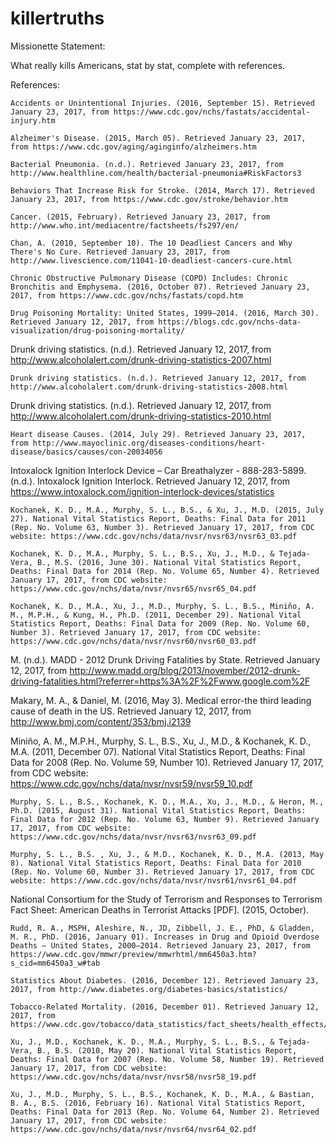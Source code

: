 # killertruths

Missionette Statement:

What really kills Americans, stat by stat, complete with references.


References:



    Accidents or Unintentional Injuries. (2016, September 15). Retrieved January 23, 2017, from https://www.cdc.gov/nchs/fastats/accidental-injury.htm
    
    Alzheimer's Disease. (2015, March 05). Retrieved January 23, 2017, from https://www.cdc.gov/aging/aginginfo/alzheimers.htm
    
    Bacterial Pneumonia. (n.d.). Retrieved January 23, 2017, from http://www.healthline.com/health/bacterial-pneumonia#RiskFactors3
    
    Behaviors That Increase Risk for Stroke. (2014, March 17). Retrieved January 23, 2017, from https://www.cdc.gov/stroke/behavior.htm
    
    Cancer. (2015, February). Retrieved January 23, 2017, from http://www.who.int/mediacentre/factsheets/fs297/en/
    
    Chan, A. (2010, September 10). The 10 Deadliest Cancers and Why There's No Cure. Retrieved January 23, 2017, from http://www.livescience.com/11041-10-deadliest-cancers-cure.html
    
    Chronic Obstructive Pulmonary Disease (COPD) Includes: Chronic Bronchitis and Emphysema. (2016, October 07). Retrieved January 23, 2017, from https://www.cdc.gov/nchs/fastats/copd.htm
    
    Drug Poisoning Mortality: United States, 1999–2014. (2016, March 30). Retrieved January 12, 2017, from https://blogs.cdc.gov/nchs-data-visualization/drug-poisoning-mortality/
   
   Drunk driving statistics. (n.d.). Retrieved January 12, 2017, from http://www.alcoholalert.com/drunk-driving-statistics-2007.html
    
    Drunk driving statistics. (n.d.). Retrieved January 12, 2017, from http://www.alcoholalert.com/drunk-driving-statistics-2008.html
   
   Drunk driving statistics. (n.d.). Retrieved January 12, 2017, from http://www.alcoholalert.com/drunk-driving-statistics-2010.html
    
    Heart disease Causes. (2014, July 29). Retrieved January 23, 2017, from http://www.mayoclinic.org/diseases-conditions/heart-disease/basics/causes/con-20034056
   
   Intoxalock Ignition Interlock Device – Car Breathalyzer - 888-283-5899. (n.d.). Intoxalock Ignition Interlock. Retrieved January 12, 2017, from https://www.intoxalock.com/ignition-interlock-devices/statistics
    
    Kochanek, K. D., M.A., Murphy, S. L., B.S., & Xu, J., M.D. (2015, July 27). National Vital Statistics Report, Deaths: Final Data for 2011 (Rep. No. Volume 63, Number 3). Retrieved January 17, 2017, from CDC website: https://www.cdc.gov/nchs/data/nvsr/nvsr63/nvsr63_03.pdf
    
    Kochanek, K. D., M.A., Murphy, S. L., B.S., Xu, J., M.D., & Tejada-Vera, B., M.S. (2016, June 30). National Vital Statistics Report, Deaths: Final Data for 2014 (Rep. No. Volume 65, Number 4). Retrieved January 17, 2017, from CDC website: https://www.cdc.gov/nchs/data/nvsr/nvsr65/nvsr65_04.pdf
    
    Kochanek, K. D., M.A., Xu, J., M.D., Murphy, S. L., B.S., Miniño, A. M., M.P.H., & Kung, H., Ph.D. (2011, December 29). National Vital Statistics Report, Deaths: Final Data for 2009 (Rep. No. Volume 60, Number 3). Retrieved January 17, 2017, from CDC website: https://www.cdc.gov/nchs/data/nvsr/nvsr60/nvsr60_03.pdf
   
   M. (n.d.). MADD - 2012 Drunk Driving Fatalities by State. Retrieved January 12, 2017, from http://www.madd.org/blog/2013/november/2012-drunk-driving-fatalities.html?referrer=https%3A%2F%2Fwww.google.com%2F
   
   Makary, M. A., & Daniel, M. (2016, May 3). Medical error-the third leading cause of death in the US. Retrieved January 12, 2017, from http://www.bmj.com/content/353/bmj.i2139
   
   Miniño, A. M., M.P.H., Murphy, S. L., B.S., Xu, J., M.D., & Kochanek, K. D., M.A. (2011, December 07). National Vital Statistics Report, Deaths: Final Data for 2008 (Rep. No. Volume 59, Number 10). Retrieved January 17, 2017, from CDC website: https://www.cdc.gov/nchs/data/nvsr/nvsr59/nvsr59_10.pdf
    
    Murphy, S. L., B.S., Kochanek, K. D., M.A., Xu, J., M.D., & Heron, M., Ph.D. (2015, August 31). National Vital Statistics Report, Deaths: Final Data for 2012 (Rep. No. Volume 63, Number 9). Retrieved January 17, 2017, from CDC website: https://www.cdc.gov/nchs/data/nvsr/nvsr63/nvsr63_09.pdf
    
    Murphy, S. L., B.S. , Xu, J., & M.D., Kochanek, K. D., M.A. (2013, May 8). National Vital Statistics Report, Deaths: Final Data for 2010 (Rep. No. Volume 60, Number 3). Retrieved January 17, 2017, from CDC website: https://www.cdc.gov/nchs/data/nvsr/nvsr61/nvsr61_04.pdf
   
   National Consortium for the Study of Terrorism and Responses to Terrorism Fact Sheet: American Deaths in Terrorist Attacks [PDF]. (2015, October).
    
    Rudd, R. A., MSPH, Aleshire, N., JD, Zibbell, J. E., PhD, & Gladden, M. R., PhD. (2016, January 01). Increases in Drug and Opioid Overdose Deaths — United States, 2000–2014. Retrieved January 23, 2017, from https://www.cdc.gov/mmwr/preview/mmwrhtml/mm6450a3.htm?s_cid=mm6450a3_w#tab
    
    Statistics About Diabetes. (2016, December 12). Retrieved January 23, 2017, from http://www.diabetes.org/diabetes-basics/statistics/
    
    Tobacco-Related Mortality. (2016, December 01). Retrieved January 12, 2017, from https://www.cdc.gov/tobacco/data_statistics/fact_sheets/health_effects/tobacco_related_mortality/
    
    Xu, J., M.D., Kochanek, K. D., M.A., Murphy, S. L., B.S., & Tejada-Vera, B., B.S. (2010, May 20). National Vital Statistics Report, Deaths: Final Data for 2007 (Rep. No. Volume 58, Number 19). Retrieved January 17, 2017, from CDC website: https://www.cdc.gov/nchs/data/nvsr/nvsr58/nvsr58_19.pdf
    
    Xu, J., M.D., Murphy, S. L., B.S., Kochanek, K. D., M.A., & Bastian, B. A., B.S. (2016, February 16). National Vital Statistics Report, Deaths: Final Data for 2013 (Rep. No. Volume 64, Number 2). Retrieved January 17, 2017, from CDC website: https://www.cdc.gov/nchs/data/nvsr/nvsr64/nvsr64_02.pdf

